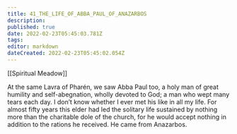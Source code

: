```yaml
---
title: 41_THE_LIFE_OF_ABBA_PAUL_OF_ANAZARBOS
description: 
published: true
date: 2022-02-23T05:45:03.781Z
tags: 
editor: markdown
dateCreated: 2022-02-23T05:45:02.054Z
---
```


[[Spiritual Meadow]]
 
At the same Lavra of Pharén, we saw Abba Paul too, a holy man of great humility and self-abegnation, wholly devoted to God; a man who wept many tears each day. I don’t know whether I ever met his like in all my life. For almost fifty years this elder had led the solitary life sustained by nothing more than the charitable dole of the church, for he would accept nothing in addition to the rations he received. He came from Anazarbos. 
